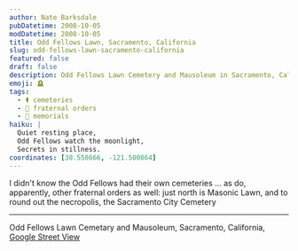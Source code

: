 ```yaml
---
author: Nate Barksdale
pubDatetime: 2008-10-05
modDatetime: 2008-10-05
title: Odd Fellows Lawn, Sacramento, California
slug: odd-fellows-lawn-sacramento-california
featured: false
draft: false
description: Odd Fellows Lawn Cemetery and Mausoleum in Sacramento, California, has a unique history connected to fraternal orders. "Odd Fellows Lawn Cemetery and Mausoleum, Sacramento, California."
emoji: 🪦
tags:
  - ⚰️ cemeteries
  - 🛐 fraternal orders
  - 🌳 memorials
haiku: |
  Quiet resting place,  
  Odd Fellows watch the moonlight,  
  Secrets in stillness.
coordinates: [38.558666, -121.500864]
---
```


I didn't know the Odd Fellows had their own cemeteries ... as do, apparently, other fraternal orders as well: just north is Masonic Lawn, and to round out the necropolis, the Sacramento City Cemetery

---

Odd Fellows Lawn Cemetary and Mausoleum, Sacramento, California, [Google Street View](http://maps.google.com/?ie=UTF8&ll=38.583667,-121.49703&spn=0.049918,0.122566&z=14&layer=c&cbll=38.558666,-121.500864&panoid=RrO17uG23K1_gQknBYaRsg&cbp=2,262.43000000000023,,0,5)
